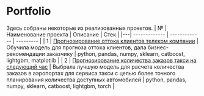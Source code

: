 # Portfolio
Здесь собраны некоторые из реализованных прокетов.
| № | Наименование проекта  | Описание | Стек |
|---| ------------- | ------------- | --------- |
| 1 | [Прогнозирование оттока клиентов телеком компании](https://github.com/NatalikaOne/Portfolio/blob/main/Telecom/Telecom.ipynb) | Обучила модель для прогноза оттока клиентов, дала бизнес-рекомендации заказчику  | python, pandas, numpy, sklearn, catboost, lightgbm, matplotlib |
| 2 | [Прогнозирование количества заказов такси на следующий час](https://github.com/NatalikaOne/Portfolio/blob/main/Taxi%20Service/Taxi_Service.ipynb) | Выбрала лучшую модель для расчета количества заказов в аэропортах для сервиса такси с целью более точного планирования количества доступных автомобилей  | python, pandas, numpy, sklearn, catboost, lightgbm, torch |
